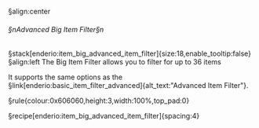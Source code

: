§align:center
###### §nAdvanced Big Item Filter§n
§stack[enderio:item_big_advanced_item_filter]{size:18,enable_tooltip:false} 
§align:left
The Big Item Filter allows you to filter for up to 36 items

It supports the same options as the §link[enderio:basic_item_filter_advanced]{alt_text:"Advanced Item Filter"}.

§rule{colour:0x606060,height:3,width:100%,top_pad:0}

§recipe[enderio:item_big_advanced_item_filter]{spacing:4}